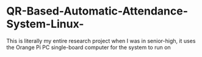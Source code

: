 # QR-Based-Automatic-Attendance-System-Linux-
This is literally my entire research project when I was in senior-high, it uses the Orange Pi PC single-board computer for the system to run on

